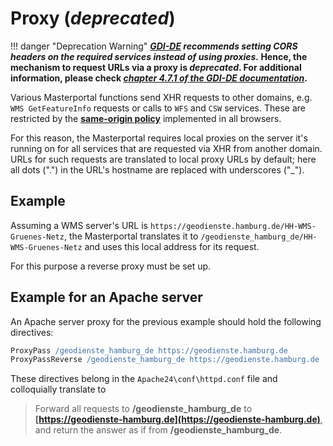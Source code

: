 # Proxy (*deprecated*)

!!! danger "Deprecation Warning"
    **_[GDI-DE](https://www.gdi-de.org/en) recommends setting CORS headers on the required services instead of using proxies._
    Hence, the mechanism to request URLs via a proxy is _deprecated_.
    For additional information, please check _[chapter 4.7.1 of the GDI-DE documentation](https://www.gdi-de.org/SharedDocs/Downloads/DE/GDI-DE/Dokumente/Architektur_GDI-DE_Bereitstellung_Darstellungsdienste.pdf?__blob=publicationFile)_.**

Various Masterportal functions send XHR requests to other domains, e.g. `WMS GetFeatureInfo` requests or calls to `WFS` and `CSW` services. These are restricted by the **[same-origin policy](https://en.wikipedia.org/wiki/Same-origin_policy)** implemented in all browsers.

For this reason, the Masterportal requires local proxies on the server it's running on for all services that are requested via XHR from another domain. URLs for such requests are translated to local proxy URLs by default; here all dots (".") in the URL's hostname are replaced with underscores ("_").

## Example

Assuming a WMS server's URL is `https://geodienste.hamburg.de/HH-WMS-Gruenes-Netz`, the Masterportal translates it to `/geodienste_hamburg_de/HH-WMS-Gruenes-Netz` and uses this local address for its request.

For this purpose a reverse proxy must be set up.

## Example for an Apache server

An Apache server proxy for the previous example should hold the following directives:

```apache
ProxyPass /geodienste_hamburg_de https://geodienste.hamburg.de
ProxyPassReverse /geodienste_hamburg_de https://geodienste.hamburg.de
```

These directives belong in the `Apache24\conf\httpd.conf` file and colloquially translate to

>Forward all requests to **/geodienste_hamburg_de** to **[https://geodienste-hamburg.de](https://geodienste-hamburg.de)**, and return the answer as if from **/geodienste_hamburg_de**.
